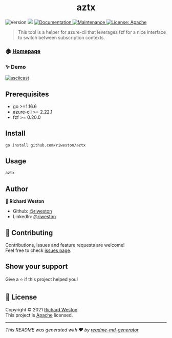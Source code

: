 <h1 align="center">aztx</h1>
<p>
  <img alt="Version" src="https://img.shields.io/badge/version-0.0.1-blue.svg?cacheSeconds=2592000" />
  <img src="https://img.shields.io/badge/go-%3E%3D1.16.6-blue.svg" />
  <a href="https://github.com/riweston/aztx#readme" target="_blank">
    <img alt="Documentation" src="https://img.shields.io/badge/documentation-yes-brightgreen.svg" />
  </a>
  <a href="https://github.com/riweston/aztx/graphs/commit-activity" target="_blank">
    <img alt="Maintenance" src="https://img.shields.io/badge/Maintained%3F-yes-green.svg" />
  </a>
  <a href="https://github.com/riweston/aztx/blob/master/LICENSE" target="_blank">
    <img alt="License: Apache" src="https://img.shields.io/github/license/riweston/aztx" />
  </a>
</p>

> This tool is a helper for azure-cli that leverages fzf for a nice interface to switch between subscription contexts.

### 🏠 [Homepage](https://github.com/riweston/aztx#readme)

### ✨ Demo

[![asciicast](https://asciinema.org/a/Rk36acdIGN9K6w5WO5Rx74NwA.svg)](https://asciinema.org/a/Rk36acdIGN9K6w5WO5Rx74NwA)

## Prerequisites

- go >=1.16.6
- azure-cli >= 2.22.1
- fzf >= 0.20.0

## Install

```sh
go install github.com/riweston/aztx
```

## Usage

```sh
aztx
```

## Author

👤 **Richard Weston**

* Github: [@riweston](https://github.com/riweston)
* LinkedIn: [@riweston](https://linkedin.com/in/riweston)

## 🤝 Contributing

Contributions, issues and feature requests are welcome!<br />Feel free to check [issues page](https://github.com/riweston/aztx/issues).

## Show your support

Give a ⭐️ if this project helped you!

## 📝 License

Copyright © 2021 [Richard Weston](https://github.com/riweston).<br />
This project is [Apache](https://github.com/riweston/aztx/blob/master/LICENSE) licensed.

***
_This README was generated with ❤️ by [readme-md-generator](https://github.com/kefranabg/readme-md-generator)_
